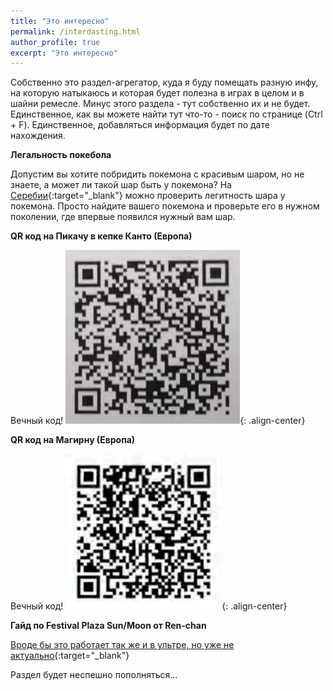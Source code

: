 ```yaml
---
title: "Это интересно"
permalink: /interdasting.html
author_profile: true
excerpt: "Это интересно"
---
```


Собственно это раздел-агрегатор, куда я буду помещать разную инфу, на которую натыкаюсь и которая будет полезна в играх в целом и в шайни ремесле. Минус этого раздела - тут собственно их и не будет. Единственное, как вы можете найти тут что-то  - поиск по странице (Ctrl + F). Единственное, добавляться информация будет по дате нахождения.

**Легальность покебола**

Допустим вы хотите побридить покемона с красивым шаром, но не знаете, а может ли такой шар быть у покемона? На [Серебии](https://serebii.net/games/pokeball.shtml){:target="_blank"} можно проверить легитность шара у покемона. Просто найдите вашего покемона и проверьте его в нужном поколении, где впервые появился нужный вам шар.

**QR код на Пикачу в кепке Канто (Европа)**

Вечный код!
![пика](images\inserts\SL7vCN7OzUU.jpg){: .align-center}<br>
 
 **QR код на Магирну (Европа)**
 
 Вечный код!
![пика](images\inserts\HhfDHzjNf9E.jpg){: .align-center}<br>

**Гайд по Festival Plaza Sun/Moon от Ren-chan**

[Вроде бы это работает так же и в ультре, но уже не актуально](https://vk.com/pokecenter?w=wall-266907_97471%2Fall){:target="_blank"}


Раздел будет неспешно пополняться...


